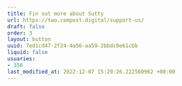 ```yaml
---
title: Fin out more about Sutty
url: https://two.compost.digital/support-us/
draft: false
order: 3
layout: button
uuid: 7ed1cd47-2f24-4a56-aa59-2bbdc0e61cbb
liquid: false
usuaries:
- 356
last_modified_at: 2022-12-07 15:29:26.222560962 +00:00
---
```



